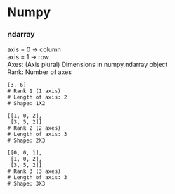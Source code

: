 # Numpy
### ndarray
axis = 0 -> column  
axis = 1 -> row  
Axes: (Axis plural) Dimensions in numpy.ndarray object  
Rank: Number of axes

```
[3, 6]
# Rank 1 (1 axis)
# Length of axis: 2
# Shape: 1X2

[[1, 0, 2],
 [3, 5, 2]]
# Rank 2 (2 axes)
# Length of axis: 3
# Shape: 2X3

[[0, 0, 1],
 [1, 0, 2],
 [3, 5, 2]]
# Rank 3 (3 axes)
# Length of axis: 3
# Shape: 3X3
```